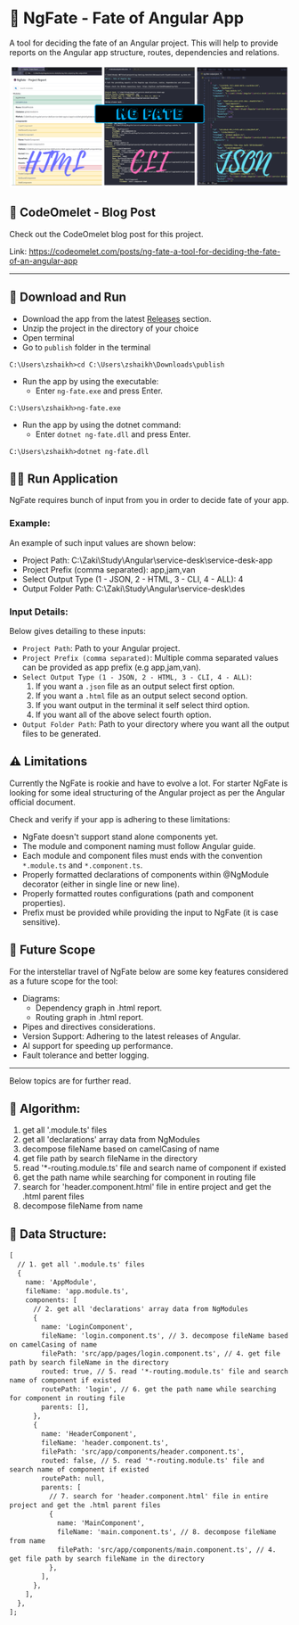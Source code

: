 # 🔮 NgFate - Fate of Angular App

A tool for deciding the fate of an Angular project. This will help to provide reports on the Angular app structure, routes, dependencies and relations.

![NgFate Banner](https://raw.githubusercontent.com/ZakiMohammed/ng-fate/master/ng-fate-banner.jpg)

## 🍳 CodeOmelet - Blog Post

Check out the CodeOmelet blog post for this project.

Link: https://codeomelet.com/posts/ng-fate-a-tool-for-deciding-the-fate-of-an-angular-app

___

## 🚚 Download and Run

- Download the app from the latest [Releases](https://github.com/ZakiMohammed/ng-fate/releases) section.
- Unzip the project in the directory of your choice
- Open terminal
- Go to `publish` folder in the terminal
```
C:\Users\zshaikh>cd C:\Users\zshaikh\Downloads\publish
```
- Run the app by using the executable:
    - Enter `ng-fate.exe` and press Enter.
```
C:\Users\zshaikh>ng-fate.exe
```
- Run the app by using the dotnet command:
    - Enter `dotnet ng-fate.dll` and press Enter.
```
C:\Users\zshaikh>dotnet ng-fate.dll
```

## 🏃‍♂️ Run Application

NgFate requires bunch of input from you in order to decide fate of your app.

### Example:

An example of such input values are shown below:

- Project Path: C:\Zaki\Study\Angular\service-desk\service-desk-app
- Project Prefix (comma separated): app,jam,van
- Select Output Type (1 - JSON, 2 - HTML, 3 - CLI, 4 - ALL): 4
- Output Folder Path: C:\Zaki\Study\Angular\service-desk\des

### Input Details:

Below gives detailing to these inputs:

- `Project Path`: Path to your Angular project.
- `Project Prefix (comma separated)`: Multiple comma separated values can be provided as app prefix (e.g app,jam,van).
- `Select Output Type (1 - JSON, 2 - HTML, 3 - CLI, 4 - ALL)`: 
    1. If you want a `.json` file as an output select first option.
    1. If you want a `.html` file as an output select second option.
    1. If you want output in the terminal it self select third option.
    1. If you want all of the above select fourth option.
- `Output Folder Path`: Path to your directory where you want all the output files to be generated.

## ⚠️ Limitations

Currently the NgFate is rookie and have to evolve a lot. For starter NgFate is looking for some ideal structuring of the Angular project as per the Angular official document.

Check and verify if your app is adhering to these limitations:

- NgFate doesn't support stand alone components yet.
- The module and component naming must follow Angular guide.
- Each module and component files must ends with the convention `*.module.ts` and `*.component.ts`.
- Properly formatted declarations of components within @NgModule decorator (either in single line or new line).
- Properly formatted routes configurations (path and component properties).
- Prefix must be provided while providing the input to NgFate (it is case sensitive).

## 🍷 Future Scope
For the interstellar travel of NgFate below are some key features considered as a future scope for the tool:

- Diagrams:
  - Dependency graph in .html report.
  - Routing graph in .html report.
- Pipes and directives considerations.
- Version Support: Adhering to the latest releases of Angular.
- AI support for speeding up performance.
- Fault tolerance and better logging.

___

Below topics are for further read.

## 🧪 Algorithm:

1. get all '.module.ts' files
1. get all 'declarations' array data from NgModules
1. decompose fileName based on camelCasing of name
1. get file path by search fileName in the directory
1. read '*-routing.module.ts' file and search name of component if existed
1. get the path name while searching for component in routing file
1. search for 'header.component.html' file in entire project and get the .html parent files
1. decompose fileName from name

## 🌳 Data Structure:

```
[
  // 1. get all '.module.ts' files
  {
    name: 'AppModule',
    fileName: 'app.module.ts',
    components: [
      // 2. get all 'declarations' array data from NgModules
      {
        name: 'LoginComponent',
        fileName: 'login.component.ts', // 3. decompose fileName based on camelCasing of name
        filePath: 'src/app/pages/login.component.ts', // 4. get file path by search fileName in the directory
        routed: true, // 5. read '*-routing.module.ts' file and search name of component if existed
        routePath: 'login', // 6. get the path name while searching for component in routing file
        parents: [],
      },
      {
        name: 'HeaderComponent',
        fileName: 'header.component.ts',
        filePath: 'src/app/components/header.component.ts',
        routed: false, // 5. read '*-routing.module.ts' file and search name of component if existed
        routePath: null,
        parents: [
          // 7. search for 'header.component.html' file in entire project and get the .html parent files
          {
            name: 'MainComponent',
            fileName: 'main.component.ts', // 8. decompose fileName from name
            filePath: 'src/app/components/main.component.ts', // 4. get file path by search fileName in the directory
          },
        ],
      },
    ],
  },
];
```